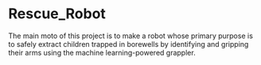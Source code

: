 # Rescue_Robot
The main moto of this project is to make a robot whose primary purpose is to safely extract children trapped in borewells by identifying and gripping their arms using the machine learning-powered grappler.
